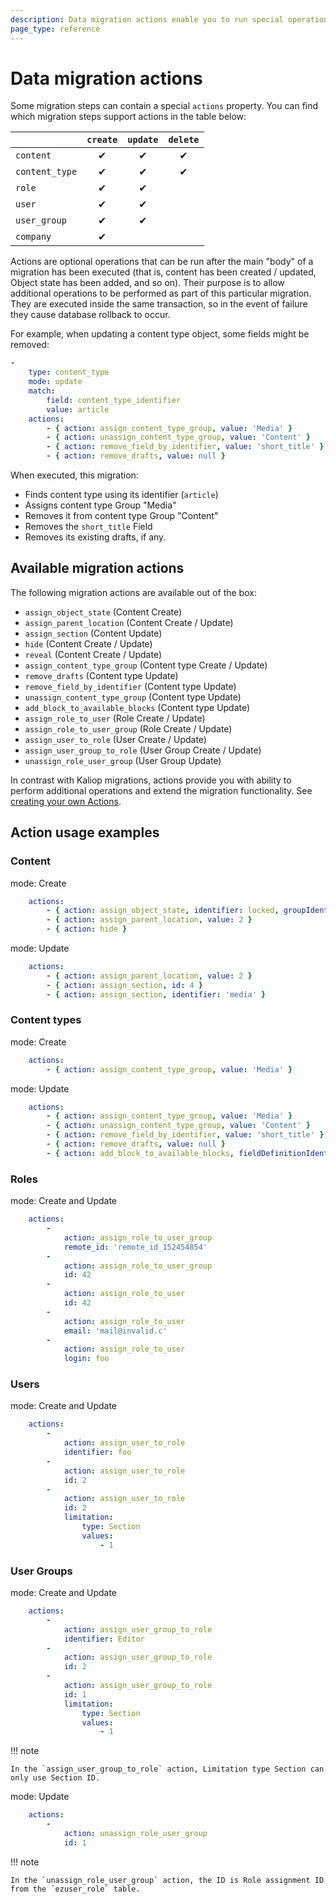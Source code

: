 ```yaml
---
description: Data migration actions enable you to run special operations while executing data migrations, such as assigning Roles, Sections, Objects states, and so on.
page_type: reference
---
```


# Data migration actions

Some migration steps can contain a special `actions` property.
You can find which migration steps support actions in the table below:

|| `create`       |`update`|`delete`|
|----------------|:---:|:---:|:---:|
| `content`      |&#10004;|&#10004;|&#10004;|
| `content_type` |&#10004;|&#10004;|&#10004;|
| `role`         |&#10004;|&#10004;||
| `user`         |&#10004;|&#10004;||
| `user_group`   |&#10004;|&#10004;||
| `company`      |&#10004;|||

Actions are optional operations that can be run after the main "body" of a migration has been executed
(that is, content has been created / updated, Object state has been added, and so on).
Their purpose is to allow additional operations to be performed as part of this particular migration.
They are executed inside the same transaction, so in the event of failure they cause database rollback to occur.

For example, when updating a content type object, some fields might be removed:
``` yaml
-
    type: content_type
    mode: update
    match:
        field: content_type_identifier
        value: article
    actions:
        - { action: assign_content_type_group, value: 'Media' }
        - { action: unassign_content_type_group, value: 'Content' }
        - { action: remove_field_by_identifier, value: 'short_title' }
        - { action: remove_drafts, value: null }
```

When executed, this migration:

- Finds content type using its identifier (`article`)
- Assigns content type Group "Media"
- Removes it from content type Group "Content"
- Removes the `short_title` Field
- Removes its existing drafts, if any.

## Available migration actions

The following migration actions are available out of the box:

- `assign_object_state` (Content Create)
- `assign_parent_location` (Content Create / Update)
- `assign_section` (Content Update)
- `hide` (Content Create / Update)
- `reveal` (Content Create / Update)
- `assign_content_type_group` (Content type Create / Update)
- `remove_drafts` (Content type Update)
- `remove_field_by_identifier` (Content type Update)
- `unassign_content_type_group` (Content type Update)
- `add_block_to_available_blocks` (Content type Update)
- `assign_role_to_user` (Role Create / Update)
- `assign_role_to_user_group` (Role Create / Update)
- `assign_user_to_role` (User Create / Update)
- `assign_user_group_to_role` (User Group Create / Update)
- `unassign_role_user_group` (User Group Update)

In contrast with Kaliop migrations, actions provide you with ability to perform additional operations and extend
the migration functionality. 
See [creating your own Actions](create_data_migration_action.md).

## Action usage examples

### Content

mode: Create
``` yaml
    actions:
        - { action: assign_object_state, identifier: locked, groupIdentifier: ez_lock }
        - { action: assign_parent_location, value: 2 }
        - { action: hide }
```

mode: Update
``` yaml
    actions:
        - { action: assign_parent_location, value: 2 }
        - { action: assign_section, id: 4 }
        - { action: assign_section, identifier: 'media' }
```

### Content types

mode: Create
``` yaml
    actions:
        - { action: assign_content_type_group, value: 'Media' }
```

mode: Update
``` yaml
    actions:
        - { action: assign_content_type_group, value: 'Media' }
        - { action: unassign_content_type_group, value: 'Content' }
        - { action: remove_field_by_identifier, value: 'short_title' }
        - { action: remove_drafts, value: null }
        - { action: add_block_to_available_blocks, fieldDefinitionIdentifier: 'page', blocks: ['event'] }
```

### Roles

mode: Create and Update
``` yaml
    actions:
        -
            action: assign_role_to_user_group
            remote_id: 'remote_id_152454854'
        -
            action: assign_role_to_user_group
            id: 42
        -
            action: assign_role_to_user
            id: 42
        -
            action: assign_role_to_user
            email: 'mail@invalid.c'
        -
            action: assign_role_to_user
            login: foo
```

### Users

mode: Create and Update
``` yaml
    actions: 
        -   
            action: assign_user_to_role
            identifier: foo
        -   
            action: assign_user_to_role
            id: 2
        -   
            action: assign_user_to_role
            id: 2
            limitation:
                type: Section
                values:
                    - 1
```

### User Groups

mode: Create and Update
``` yaml
    actions:
        -
            action: assign_user_group_to_role
            identifier: Editor
        -
            action: assign_user_group_to_role
            id: 2
        -   
            action: assign_user_group_to_role
            id: 1
            limitation:
                type: Section
                values:
                    - 1
```

!!! note

    In the `assign_user_group_to_role` action, Limitation type Section can only use Section ID.

mode: Update
``` yaml
    actions:
        -
            action: unassign_role_user_group
            id: 1
```

!!! note

    In the `unassign_role_user_group` action, the ID is Role assignment ID from the `ezuser_role` table.
